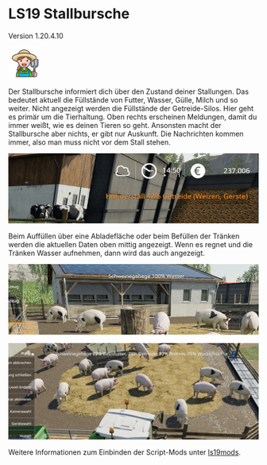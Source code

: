 # LS19 Stallbursche

Version 1.20.4.10

<img src="./dist/FS19_Stallbursche/mod.png" height="64" width="64" title="Logo" />

Der Stallbursche informiert dich über den Zustand deiner Stallungen. Das bedeutet aktuell die Füllstände von Futter, Wasser, Gülle, Milch und so weiter. Nicht angezeigt werden die Füllstände der Getreide-Silos. Hier geht es primär um die Tierhaltung. Oben rechts erscheinen Meldungen, damit du immer weißt, wie es deinen Tieren so geht. Ansonsten macht der Stallbursche aber nichts, er gibt nur Auskunft. Die Nachrichten kommen immer, also man muss nicht vor dem Stall stehen.

![Screenshot](./images/screenshot.jpg)

Beim Auffüllen über eine Abladefläche oder beim Befüllen der Tränken werden die aktuellen Daten oben mittig angezeigt. Wenn es regnet und die Tränken Wasser aufnehmen, dann wird das auch angezeigt.

![Screenshot](./images/screenshot2.jpg)

![Screenshot](./images/screenshot3.jpg)

Weitere Informationen zum Einbinden der Script-Mods unter [ls19mods](../README.md).
